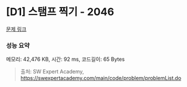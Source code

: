 # [D1] 스탬프 찍기 - 2046 

[문제 링크](https://swexpertacademy.com/main/code/problem/problemDetail.do?contestProbId=AV5QKdT6AyYDFAUq) 

### 성능 요약

메모리: 42,476 KB, 시간: 92 ms, 코드길이: 65 Bytes



> 출처: SW Expert Academy, https://swexpertacademy.com/main/code/problem/problemList.do